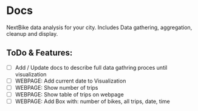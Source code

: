 # Docs

NextBike data analysis for your city.
Includes Data gathering, aggregation, cleanup and display.



## ToDo & Features:
- [ ] Add / Update docs to describe full data gathring proces until visualization
- [ ] WEBPAGE: Add current date to Visualization
- [ ] WEBPAGE: Show number of trips
- [ ] WEBPAGE: Show table of trips on webpage
- [ ] WEBPAGE: Add Box with: number of bikes, all trips, date, time
